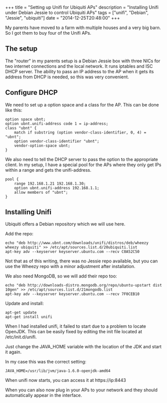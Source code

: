 +++
title = "Setting up Unifi for Ubiquiti APs"
description = "Installing Unifi under Debian Jessie to control Ubiquiti APs"
tags = ["unifi", "Debian", "Jessie", "ubiquiti"]
date = "2014-12-25T20:48:00"
+++



My parents have moved to a farm with multiple houses and a very big barn. So I got them to buy four of the Unifi APs.

## The setup
The "router" in my parents setup is a Debian Jessie box with three NICs for two internet connections and the local network. It runs iptables and ISC DHCP server. The ability to pass an IP address to the AP when it gets its address from DHCP is needed, so this was very convenient.

## Configure DHCP
We need to set up a option space and a class for the AP. This can be done like this:

    
    option space ubnt;
    option ubnt.unifi-address code 1 = ip-address;
    class "ubnt" {
        match if substring (option vendor-class-identifier, 0, 4) = "ubnt";
        option vendor-class-identifier "ubnt";
        vendor-option-space ubnt;
    }

We also need to tell the DHCP server to pass the option to the appropriate client. In my setup, I have a special pool for the APs where they only get IPs within a range and gets the unifi-address.

    
    pool {
        range 192.168.1.21 192.168.1.30;
        option ubnt.unifi-address 192.168.1.1;
        allow members of "ubnt";
    }

## Installing Unifi
Ubiquiti offers a Debian repository which we will use here.

Add the repo:

    
    echo "deb http://www.ubnt.com/downloads/unifi/distros/deb/wheezy wheezy ubiquiti" >> /etc/apt/sources.list.d/20ubiquiti.list
    apt-key adv --keyserver keyserver.ubuntu.com --recv C0A52C50

Not that as of this writing, there was no Jessie repo available, but you can use the Wheezy repo with a minor adjustment after installation.

We also need MongoDB, so we will add their repo too:

    
    echo "deb http://downloads-distro.mongodb.org/repo/ubuntu-upstart dist 10gen" >> /etc/apt/sources.list.d/21mongodb.list
    apt-key adv --keyserver keyserver.ubuntu.com --recv 7F0CEB10

Update and install:

    
    apt-get update
    apt-get install unifi

When I had installed unifi, it failed to start due to a problem to locate OpenJDK. This can be easily fixed by editing the init file located at /etc/init.d/unifi.

Just change the JAVA\_HOME variable with the location of the JDK and start it again.

In my case this was the correct setting:

    
    JAVA_HOME=/usr/lib/jvm/java-1.6.0-openjdk-amd64

When unifi now starts, you can access it at https://ip:8443

When you can also now plug in your APs to your network and they should automatically appear in the interface.
